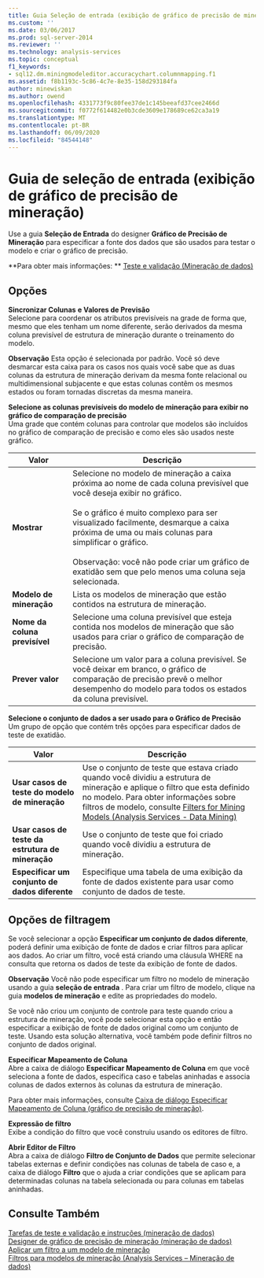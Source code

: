 ```yaml
---
title: Guia Seleção de entrada (exibição de gráfico de precisão de mineração) | Microsoft Docs
ms.custom: ''
ms.date: 03/06/2017
ms.prod: sql-server-2014
ms.reviewer: ''
ms.technology: analysis-services
ms.topic: conceptual
f1_keywords:
- sql12.dm.miningmodeleditor.accuracychart.columnmapping.f1
ms.assetid: f8b1193c-5c86-4c7e-8e35-158d293184fa
author: minewiskan
ms.author: owend
ms.openlocfilehash: 4331773f9c80fee37de1c145beeafd37cee2466d
ms.sourcegitcommit: f0772f614482e0b3cde3609e178689ce62ca3a19
ms.translationtype: MT
ms.contentlocale: pt-BR
ms.lasthandoff: 06/09/2020
ms.locfileid: "84544148"
---
```

# <a name="input-selection-tab-mining-accuracy-chart-view"></a>Guia de seleção de entrada (exibição de gráfico de precisão de mineração)
  Use a guia **Seleção de Entrada** do designer **Gráfico de Precisão de Mineração** para especificar a fonte dos dados que são usados para testar o modelo e criar o gráfico de precisão.  
  
 **Para obter mais informações: ** [Teste e validação &#40;Mineração de dados&#41;](data-mining/testing-and-validation-data-mining.md)  
  
## <a name="options"></a>Opções  
 **Sincronizar Colunas**  **e Valores de Previsão**  
 Selecione para coordenar os atributos previsíveis na grade de forma que, mesmo que eles tenham um nome diferente, serão derivados da mesma coluna previsível de estrutura de mineração durante o treinamento do modelo.  
  
 **Observação** Esta opção é selecionada por padrão. Você só deve desmarcar esta caixa para os casos nos quais você sabe que as duas colunas da estrutura de mineração derivam da mesma fonte relacional ou multidimensional subjacente e que estas colunas contêm os mesmos estados ou foram tornadas discretas da mesma maneira.  
  
 **Selecione as colunas previsíveis do modelo de mineração para exibir no gráfico de comparação de precisão**  
 Uma grade que contém colunas para controlar que modelos são incluídos no gráfico de comparação de precisão e como eles são usados neste gráfico.  
  
|Valor|Descrição|  
|-----------|-----------------|  
|**Mostrar**|Selecione no modelo de mineração a caixa próxima ao nome de cada coluna previsível que você deseja exibir no gráfico.<br /><br /> Se o gráfico é muito complexo para ser visualizado facilmente, desmarque a caixa próxima de uma ou mais colunas para simplificar o gráfico.<br /><br /> Observação: você não pode criar um gráfico de exatidão sem que pelo menos uma coluna seja selecionada.|  
|**Modelo de mineração**|Lista os modelos de mineração que estão contidos na estrutura de mineração.|  
|**Nome da coluna previsível**|Selecione uma coluna previsível que esteja contida nos modelos de mineração que são usados para criar o gráfico de comparação de precisão.|  
|**Prever valor**|Selecione um valor para a coluna previsível. Se você deixar em branco, o gráfico de comparação de precisão prevê o melhor desempenho do modelo para todos os estados da coluna previsível.|  
  
 **Selecione o conjunto de dados a ser usado para o Gráfico de Precisão**  
 Um grupo de opção que contém três opções para especificar dados de teste de exatidão.  
  
|Valor|Descrição|  
|-----------|-----------------|  
|**Usar casos de teste do modelo de mineração**|Use o conjunto de teste que estava criado quando você dividiu a estrutura de mineração e aplique o filtro que esta definido no modelo. Para obter informações sobre filtros de modelo, consulte [Filters for Mining Models &#40;Analysis Services - Data Mining&#41;](data-mining/mining-models-analysis-services-data-mining.md)|  
|**Usar casos de teste da estrutura de mineração**|Use o conjunto de teste que foi criado quando você dividiu a estrutura de mineração.|  
|**Especificar um conjunto de dados diferente**|Especifique uma tabela de uma exibição da fonte de dados existente para usar como conjunto de dados de teste.|  
  
## <a name="filtering-options"></a>Opções de filtragem  
 Se você selecionar a opção **Especificar um conjunto de dados diferente**, poderá definir uma exibição de fonte de dados e criar filtros para aplicar aos dados. Ao criar um filtro, você está criando uma cláusula WHERE na consulta que retorna os dados de teste da exibição de fonte de dados.  
  
 **Observação** Você não pode especificar um filtro no modelo de mineração usando a guia **seleção de entrada** . Para criar um filtro de modelo, clique na guia **modelos de mineração** e edite as propriedades do modelo.  
  
 Se você não criou um conjunto de controle para teste quando criou a estrutura de mineração, você pode selecionar esta opção e então especificar a exibição de fonte de dados original como um conjunto de teste. Usando esta solução alternativa, você também pode definir filtros no conjunto de dados original.  
  
 **Especificar Mapeamento de Coluna**  
 Abre a caixa de diálogo **Especificar Mapeamento de Coluna** em que você seleciona a fonte de dados, especifica caso e tabelas aninhadas e associa colunas de dados externos às colunas da estrutura de mineração.  
  
 Para obter mais informações, consulte [Caixa de diálogo Especificar Mapeamento de Coluna &#40;gráfico de precisão de mineração&#41;](specify-column-mapping-dialog-box-mining-accuracy-chart.md).  
  
 **Expressão de filtro**  
 Exibe a condição do filtro que você construiu usando os editores de filtro.  
  
 **Abrir Editor de Filtro**  
 Abra a caixa de diálogo **Filtro de Conjunto de Dados** que permite selecionar tabelas externas e definir condições nas colunas de tabela de caso e, a caixa de diálogo **Filtro** que o ajuda a criar condições que se aplicam para determinadas colunas na tabela selecionada ou para colunas em tabelas aninhadas.  
  
## <a name="see-also"></a>Consulte Também  
 [Tarefas de teste e validação e instruções &#40;mineração de dados&#41;](data-mining/testing-and-validation-tasks-and-how-tos-data-mining.md)   
 [Designer de gráfico de precisão de mineração &#40;mineração de dados&#41;](mining-accuracy-chart-designer-data-mining.md)   
 [Aplicar um filtro a um modelo de mineração](data-mining/apply-a-filter-to-a-mining-model.md)   
 [Filtros para modelos de mineração &#40;Analysis Services – Mineração de dados&#41;](data-mining/mining-models-analysis-services-data-mining.md)  
  
  
